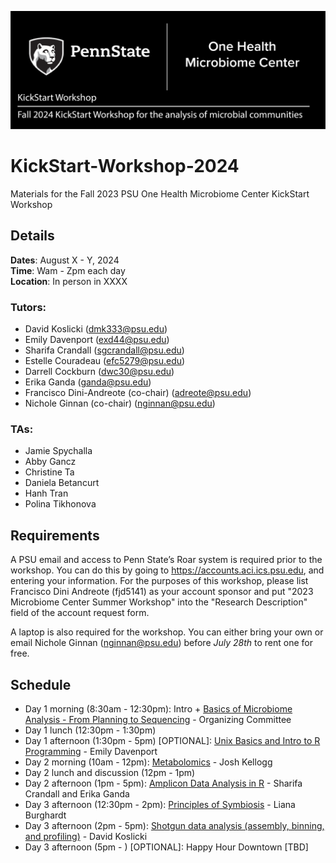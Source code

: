 ![IntroImage](images/IntroImage.jpg)
# KickStart-Workshop-2024
Materials for the Fall 2023 PSU One Health Microbiome Center KickStart Workshop

## Details
**Dates**: August X - Y, 2024  
**Time**: Wam - Zpm each day  
**Location**: In person in XXXX

### Tutors:
- David Koslicki	(dmk333@psu.edu)
- Emily Davenport	(exd44@psu.edu)  
- Sharifa Crandall	(sgcrandall@psu.edu)  
- Estelle Couradeau	(efc5279@psu.edu) 
- Darrell Cockburn	(dwc30@psu.edu)  
- Erika Ganda		(ganda@psu.edu)
- Francisco Dini-Andreote (co-chair)	(adreote@psu.edu)
- Nichole Ginnan (co-chair)	(nginnan@psu.edu)

### TAs:
- Jamie Spychalla 
- Abby Gancz
- Christine Ta
- Daniela Betancurt
- Hanh Tran
- Polina Tikhonova

## Requirements
A PSU email and access to Penn State’s Roar system is required prior to the workshop. You can do this by going to https://accounts.aci.ics.psu.edu, and entering your information.  For the purposes of this workshop, please list Francisco Dini Andreote (fjd5141) as your account sponsor and put "2023 Microbiome Center Summer Workshop" into the "Research Description" field of the account request form. 

A laptop is also required for the workshop. You can either bring your own or email Nichole Ginnan (nginnan@psu.edu) before _July 28th_ to rent one for free. 

## Schedule
- Day 1 morning (8:30am - 12:30pm): Intro + [Basics of Microbiome Analysis - From Planning to Sequencing](/Day1-MicrobiomeAnalysisBasics) - Organizing Committee
- Day 1 lunch (12:30pm - 1:30pm)
- Day 1 afternoon (1:30pm - 5pm) [OPTIONAL]: [Unix Basics and Intro to R Programming](/Day1-UnixBasics) - Emily Davenport  
- Day 2 morning (10am - 12pm): [Metabolomics](/Day2-Metabolomics) - Josh Kellogg
- Day 2 lunch and discussion (12pm - 1pm)
- Day 2 afternoon (1pm - 5pm): [Amplicon Data Analysis in R](/Day2-AmpliconR) - Sharifa Crandall and Erika Ganda
- Day 3 afternoon (12:30pm - 2pm): [Principles of Symbiosis](/Day3-Symbiosis) - Liana Burghardt
- Day 3 afternoon (2pm - 5pm): [Shotgun data analysis (assembly, binning, and profiling)](Day3-Shotgun/README.md) - David Koslicki
- Day 3 afternoon (5pm - ) [OPTIONAL]: Happy Hour Downtown [TBD]

